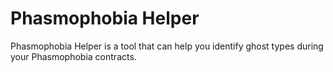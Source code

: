 # Phasmophobia Helper

Phasmophobia Helper is a tool that can help you identify ghost types during your Phasmophobia contracts.
